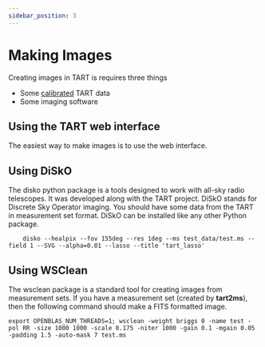 ```yaml
---
sidebar_position: 3
---
```


# Making Images

Creating images in TART is requires three things

* Some [calibrated](/docs/advanced/calibration) TART data
* Some imaging software

## Using the TART web interface

The easiest way to make images is to use the web interface.

## Using DiSkO

The disko python package is a tools designed to work with all-sky radio telescopes. It was developed along with the TART project. DiSkO stands for Discrete Sky Operator imaging. You should have some data from the TART in measurement set format. DiSkO can be installed like any other Python package.

```
    disko --healpix --fov 155deg --res 1deg --ms test_data/test.ms --field 1 --SVG --alpha=0.01 --lasso --title 'tart_lasso'
```



## Using WSClean

The wsclean package is a standard tool for creating images from measurement sets. If you have a measurement set (created by **tart2ms**), then the following command should make a FITS formatted image.

```
export OPENBLAS_NUM_THREADS=1; wsclean -weight briggs 0 -name test -pol RR -size 1000 1000 -scale 0.175 -niter 1000 -gain 0.1 -mgain 0.05 -padding 1.5 -auto-mask 7 test.ms
```
